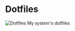 # Dotfiles

![Dotfiles](https://www.google.com/url?sa=i&rct=j&q=&esrc=s&source=images&cd=&ved=2ahUKEwi6ma-i36HnAhV8E7kGHaBxA1IQjRx6BAgBEAQ&url=https%3A%2F%2Fwww.twilio.com%2Fblog%2Fusing-dotfiles-productivity-bootstrap-systems&psig=AOvVaw32uWAkTzzCq8s_JAK6ufrM&ust=1580144514199360)
My system's dotfiles
